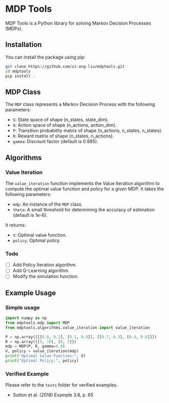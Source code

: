 # MDP Tools

MDP Tools is a Python library for solving Markov Decision Processes (MDPs). 


## Installation

You can install the package using pip:

```bash
git clone https://github.com/zi-ang-liu/mdptools.git
cd mdptools
pip install .
```

## MDP Class

The `MDP` class represents a Markov Decision Process with the following parameters:

- `S`: State space of shape (n_states, state_dim).
- `A`: Action space of shape (n_actions, action_dim).
- `P`: Transition probability matrix of shape (n_actions, n_states, n_states).
- `R`: Reward matrix of shape (n_states, n_actions).
- `gamma`: Discount factor (default is 0.995).

## Algorithms

### Value Iteration 

The `value_iteration` function implements the Value Iteration algorithm to compute the optimal value function and policy for a given MDP. It takes the following parameters:
- `mdp`: An instance of the `MDP` class.
- `theta`: A small threshold for determining the accuracy of estimation (default is 1e-6).

It returns:
- `V`: Optimal value function.
- `policy`: Optimal policy.

### Todo

- [ ] Add Policy Iteration algorithm.
- [ ] Add Q-Learning algorithm.
- [ ] Modify the simulation function.

## Example Usage

### Simple usage

```python
import numpy as np
from mdptools.mdp import MDP
from mdptools.algorithms.value_iteration import value_iteration

P = np.array([[[0.8, 0.2], [0.1, 0.9]], [[0.7, 0.3], [0.4, 0.6]]])
R = np.array([[5, 10], [0, 2]])
mdp = MDP(P, R, gamma=0.9)
V, policy = value_iteration(mdp)
print("Optimal Value Function:", V)
print("Optimal Policy:", policy)
```

### Verified Example

Please refer to the `tests` folder for verified examples.

- Sutton et al. (2018) Example 3.8, p. 65